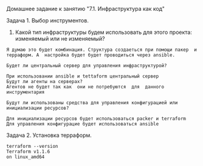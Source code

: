 Домашнее задание к занятию "7.1. Инфраструктура как код"

   Задача 1. Выбор инструментов.
   
   1. Какой тип инфраструктуры будем использовать для этого проекта: изменяемый или не изменяемый?
    
    Я думаю это будет комбинация. Cтруктура создаеться при помощи пакер  и  терраформ. А  настройка будет будет проводиться через ansible.
    
    Будет ли центральный сервер для управления инфраструктурой?
    
    При использовании ansible и tettaform центральный сервер 
    Будут ли агенты на серверах?
    Агентов не будет так как  они не потребуются  для  данного инструментария
    
    Будут ли использованы средства для управления конфигурацией или инициализации ресурсов?
    
    Для инициализации ресурсов будет использоваться packer и terraform 
    Для управления конфигурацие будет использоваться ansible
Задача 2. Установка терраформ.


   ```
   terraform --version
   Terraform v1.1.6
on linux_amd64
```
